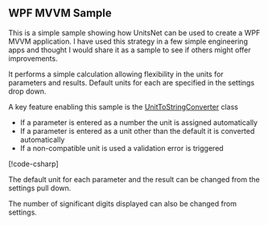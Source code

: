 ﻿## WPF MVVM Sample

This is a simple sample showing how UnitsNet can be used to create a WPF MVVM application. I have used this strategy in a few simple engineering apps and thought I would share it as a sample to see if others might offer improvements.

It performs a simple calculation allowing flexibility in the units for parameters and results. Default units for each are specified in the settings drop down.

A key feature enabling this sample is the [UnitToStringConverter](https://github.com/dayewah/UnitsNet/blob/master/Samples/WpfMVVMSample/WpfMVVMSample/Converters/UnitToStringConverter.cs) class

- If a parameter is entered as a number the unit is assigned automatically
- If a parameter is entered as a unit other than the default it is converted automatically
- If a non-compatible unit is used a validation error is triggered

[!code-csharp[](./MvvmSample.Wpf/Converters/UnitToStringConverter.cs)]

The default unit for each parameter and the result can be changed from the settings pull down.

The number of significant digits displayed can also be changed from settings.
